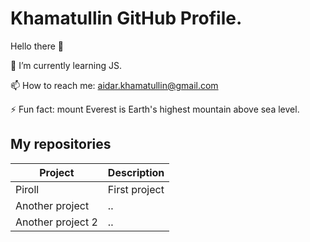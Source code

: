 Khamatullin GitHub Profile.
=====================
Hello there 👋

🌱 I’m currently learning JS.

📫 How to reach me: <a href="mailto:aidar.khamatullin@gmail.com">aidar.khamatullin@gmail.com</a>

⚡ Fun fact: mount Everest is Earth's highest mountain above sea level.

My repositories
-----------------------------------

Project           | Description
------------------|----------------------
Piroll            | First project
Another project   | ..
Another project 2 | ..




<!--
**khamatullin/khamatullin** is a ✨ _special_ ✨ repository because its `README.md` (this file) appears on your GitHub profile.

Here are some ideas to get you started:

- 🔭 I’m currently working on ...
- 🌱 I’m currently learning ...
- 👯 I’m looking to collaborate on ...
- 🤔 I’m looking for help with ...
- 💬 Ask me about ...
- 📫 How to reach me: ...
- 😄 Pronouns: ...
- ⚡ Fun fact: ...
-->
